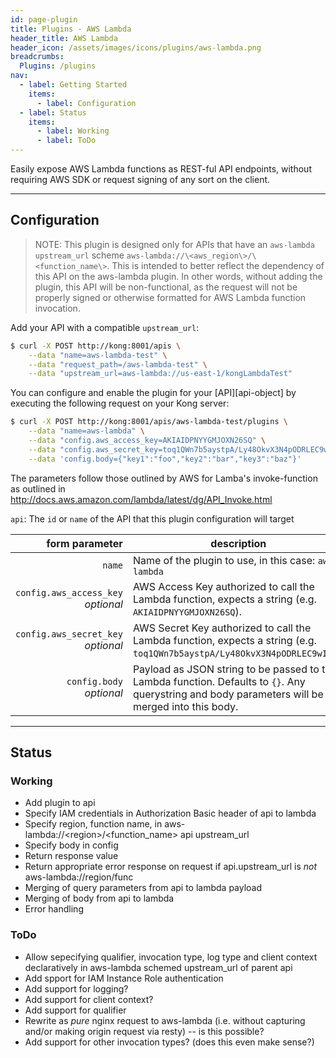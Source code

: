 ```yaml
---
id: page-plugin
title: Plugins - AWS Lambda
header_title: AWS Lambda
header_icon: /assets/images/icons/plugins/aws-lambda.png
breadcrumbs:
  Plugins: /plugins
nav:
  - label: Getting Started
    items:
      - label: Configuration
  - label: Status
    items:
      - label: Working
      - label: ToDo
---
```


Easily expose AWS Lambda functions as REST-ful API endpoints, without requiring AWS SDK or request signing of any sort on the client.

----

## Configuration
> NOTE: This plugin is designed only for APIs that have an `aws-lambda` `upstream_url` scheme `aws-lambda://\<aws_region\>/\<function_name\>`. This is intended to better reflect the dependency of this API on the aws-lambda plugin. In other words, without adding the plugin, this API will be non-functional, as the request will not be properly signed or otherwise formatted for AWS Lambda function invocation.

Add your API with a compatible `upstream_url`:

```bash
$ curl -X POST http://kong:8001/apis \
    --data "name=aws-lambda-test" \
    --data "request_path=/aws-lambda-test" \
    --data "upstream_url=aws-lambda://us-east-1/kongLambdaTest"
```

You can configure and enable the plugin for your [API][api-object] by executing the following request on your Kong server:

```bash
$ curl -X POST http://kong:8001/apis/aws-lambda-test/plugins \
    --data "name=aws-lambda" \
    --data "config.aws_access_key=AKIAIDPNYYGMJOXN26SQ" \
    --data "config.aws_secret_key=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" \
    --data 'config.body={"key1":"foo","key2":"bar","key3":"baz"}'
```

The parameters follow those outlined by AWS for Lamba's invoke-function as outlined in http://docs.aws.amazon.com/lambda/latest/dg/API_Invoke.html

`api`: The `id` or `name` of the API that this plugin configuration will target

form parameter                        | description
---:                                  | ---
`name`                                | Name of the plugin to use, in this case: `aws-lambda`
`config.aws_access_key`<br>*optional* | AWS Access Key authorized to call the Lambda function, expects a string (e.g. `AKIAIDPNYYGMJOXN26SQ`).
`config.aws_secret_key`<br>*optional* | AWS Secret Key authorized to call the Lambda function, expects a string (e.g. `toq1QWn7b5aystpA/Ly48OkvX3N4pODRLEC9wINw`).
`config.body`<br>*optional*           | Payload as JSON string to be passed to the Lambda function. Defaults to `{}`. Any querystring and body parameters will be merged into this body.

----

## Status
### Working
- Add plugin to api
- Specify IAM credentials in Authorization Basic header of api to lambda
- Specify region, function name, in aws-lambda://\<region>/\<function_name> api upstream_url
- Specify body in config
- Return response value
- Return appropriate error response on request if api.upstream_url is *not* aws-lambda://region/func
- Merging of query parameters from api to lambda payload
- Merging of body from api to lambda
- Error handling

### ToDo
- Allow sepecifying qualifier, invocation type, log type and client context declaratively in aws-lambda schemed upstream_url of parent api
- Add spport for IAM Instance Role authentication
- Add support for logging?
- Add support for client context?
- Add support for qualifier
- Rewrite as *pure* nginx request to aws-lambda (i.e. without capturing and/or making origin request via resty) -- is this possible?
- Add support for other invocation types? (does this even make sense?)
